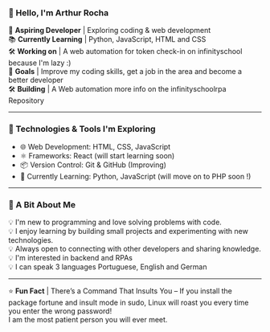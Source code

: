 ### 👋 Hello, I'm Arthur Rocha  

🚀 **Aspiring Developer** | Exploring coding & web development  
📚 **Currently Learning** | Python, JavaScript, HTML and CSS  
🛠️ **Working on** | A web automation for token check-in on infinityschool because I'm lazy :)  
🌱 **Goals** | Improve my coding skills, get a job in the area and become a better developer  
🛠️ **Building** | A Web automation more info on the infinityschoolrpa Repository  

---

### 🔧 Technologies & Tools I'm Exploring  
- 🌐 Web Development: HTML, CSS, JavaScript  
- ⚛️ Frameworks: React (will start learning soon)  
- 📦 Version Control: Git & GitHub  (Improving)
- 📖 Currently Learning: Python, JavaScript (will move on to PHP soon !)
  
---

### 📌 A Bit About Me  
💡 I'm new to programming and love solving problems with code.  
💡 I enjoy learning by building small projects and experimenting with new technologies.  
💡 Always open to connecting with other developers and sharing knowledge.  
💡 I'm interested in backend and RPAs  
💡 I can speak 3 languages Portuguese, English and German

---

⭐ **Fun Fact** | There’s a Command That Insults You – If you install the package fortune and insult mode in sudo, Linux will roast you every time you enter the wrong password!  
I am the most patient person you will ever meet.
